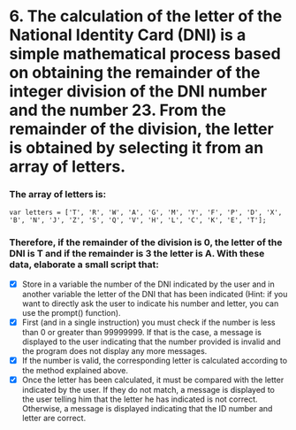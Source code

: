 # 6. The calculation of the letter of the National Identity Card (DNI) is a simple mathematical process based on obtaining the remainder of the integer division of the DNI number and the number 23. From the remainder of the division, the letter is obtained by selecting it from an array of letters.

### The array of letters is:

```var letters = ['T', 'R', 'W', 'A', 'G', 'M', 'Y', 'F', 'P', 'D', 'X', 'B', 'N', 'J', 'Z', 'S', 'Q', 'V', 'H', 'L', 'C', 'K', 'E', 'T'];```

### Therefore, if the remainder of the division is 0, the letter of the DNI is T and if the remainder is 3 the letter is A. With these data, elaborate a small script that:

  * [X] Store in a variable the number of the DNI indicated by the user and in another variable the letter of the DNI that has been indicated (Hint: if you want to directly ask the user to indicate his number and letter, you can use the prompt() function).
  * [X] First (and in a single instruction) you must check if the number is less than 0 or greater than 99999999. If that is the case, a message is displayed to the user indicating that the number provided is invalid and the program does not display any more messages.
  * [X] If the number is valid, the corresponding letter is calculated according to the method explained above.
  * [X] Once the letter has been calculated, it must be compared with the letter indicated by the user. If they do not match, a message is displayed to the user telling him that the letter he has indicated is not correct. Otherwise, a message is displayed indicating that the ID number and letter are correct.
